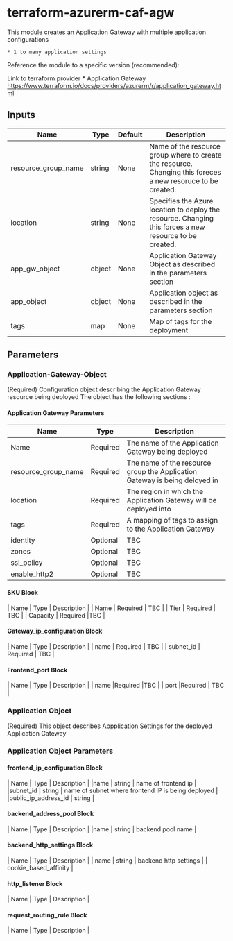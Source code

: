 # terraform-azurerm-caf-agw

This module creates an Application Gateway with multiple application configurations


    * 1 to many application settings 
    
Reference the module to a specific version (recommended):



Link to terraform provider
         * Application Gateway https://www.terraform.io/docs/providers/azurerm/r/application_gateway.html
         
## Inputs 
| Name | Type | Default | Description
| -- | -- | -- | -- |
|resource_group_name |string | None | Name of the resource group where to create the resource. Changing this foreces a new resoruce to be created. |
| location | string | None | Specifies the Azure location to deploy the resource. Changing this forces a new resource to be created. |
| app_gw_object | object | None | Application Gateway Object as described in the parameters section |
| app_object    | object | None | Application object as described in the parameters section  |
| tags | map | None | Map of tags for the deployment|

## Parameters

### Application-Gateway-Object
(Required) Configuration object describing the Application Gateway resource being deployed
The object has the following sections :

#### Application Gateway Parameters 
| Name | Type | Description |
| -- | -- | -- |
| Name | Required | The name of the Application Gateway being deployed |
| resource_group_name | Required | The name of the resource group the Application Gateway is being deloyed in |
| location | Required | The region in which the Application Gateway will be deployed into |
| tags | Required | A mapping of tags to assign to the Application Gateway |
| identity | Optional | TBC | 
| zones | Optional | TBC |
| ssl_policy | Optional | TBC |
| enable_http2 | Optional | TBC |

#### SKU Block
| Name | Type | Description |
| Name | Required | TBC |
| Tier | Required | TBC |
| Capacity | Required |TBC |

#### Gateway_ip_configuration Block
| Name | Type | Description |
| name | Required | TBC |
| subnet_id | Required | TBC |

#### Frontend_port Block
| Name | Type | Description |
| name |Required |TBC |
| port |Required | TBC |

### Application Object
(Required) This object describes Appplication Settings for the deployed Application Gateway

### Application Object Parameters 

#### frontend_ip_configuration Block
| Name | Type | Description |
|name | string | name of frontend ip |
|subnet_id | string | name of subnet where frontend IP is being deployed |
|public_ip_address_id | string | 

#### backend_address_pool Block
| Name | Type | Description |
|name | string | backend pool name |

#### backend_http_settings Block
| Name | Type | Description |
| name | string | backend http settings |
| cookie_based_affinity | 

#### http_listener Block
| Name | Type | Description |

#### request_routing_rule Block
| Name | Type | Description |
















   
  
 
